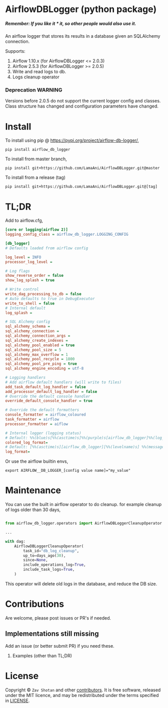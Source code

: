 # AirflowDBLogger (python package)

##### Remember: If you like it \* it, so other people would also use it.

An airflow logger that stores its results in a database given an SQLAlchemy connection.

Supports:
1. Airflow 1.10.x (for AirflowDBLogger <= 2.0.3)
2. Airflow 2.5.3 (for AirflowDBLogger >= 2.0.5)
3. Write and read logs to db.
4. Logs cleanup operator


### Deprecation WARNING

Versions before 2.0.5 do not support the current logger config and classes. Class structure has changed
and configuration parameters have changed.

# Install

To install using pip @ https://pypi.org/project/airflow-db-logger/,

```shell
pip install airflow_db_logger
```

To install from master branch,

```shell
pip install git+https://github.com/LamaAni/AirflowDBLogger.git@master
```

To install from a release (tag)

```shell
pip install git+https://github.com/LamaAni/AirflowDBLogger.git@[tag]
```

# TL;DR

Add to airflow.cfg,

```ini
[core or logging(airflow 2)]
logging_config_class = airflow_db_logger.LOGGING_CONFIG

[db_logger]
# Defaults loaded from airflow config

log_level = INFO
processor_log_level = 

# Log flags
show_reverse_order = false 
show_log_splash = true

# Write control
write_dag_processing_to_db = false
# Auto defaults to true in DebugExecutor
write_to_shell = false 
# Internal default
log_splash =

# SQL Alchemy config
sql_alchemy_schema = 
sql_alchemy_connection = 
sql_alchemy_connection_args = 
sql_alchemy_create_indexes = 
sql_alchemy_pool_enabled = true
sql_alchemy_pool_size = 5
sql_alchemy_max_overflow = 1
sql_alchemy_pool_recycle = 1800
sql_alchemy_pool_pre_ping = true
sql_alchemy_engine_encoding = utf-8

# Logging handlers
# Add airflow default handlers (will write to files)
add_task_default_log_handler = false
add_processor_default_log_handler = false
# Override the default console handler
override_default_console_handler = true

# Override the default formatters
console_formatter = airflow_coloured
task_formatter = airflow
processor_formatter = aiflow

# Internal logger (logging status)
# Default: %%(blue)s[%%(asctime)s]%%(purple)s[airflow_db_logger]%%(log_color)s[%%(levelname)s]%%(reset)s %%(message)s
colored_log_format=
# Default: [%%(asctime)s][airflow_db_logger][%%(levelname)s] %%(message)s
log_format=
```

Or use the airflow builtin envs,

```shell
export AIRFLOW__DB_LOGGER_[config value name]="my_value"
```

# Maintenance

You can use the built in airflow operator to do cleanup. for example cleanup of logs older than 30 days,

```python

from airflow_db_logger.operators import AirflowDBLoggerCleanupOperator

...

with dag:
    AirflowDBLoggerCleanupOperator(
        task_id="db_log_cleanup",
        up_to=days_ago(30),
        since=None,
        include_operations_log=True,
        include_task_logs=True,
    )
```

This operator will delete old logs in the database, and reduce the DB size.

# Contributions

Are welcome, please post issues or PR's if needed.

## Implementations still missing

Add an issue (or better submit PR) if you need these.

1. Examples (other than TL;DR)

# License

Copyright ©
`Zav Shotan` and other [contributors](https://github.com/LamaAni/AirflowDBLogger/graphs/contributors).
It is free software, released under the MIT licence, and may be redistributed under the terms specified in [LICENSE](docs/LICENSE).

